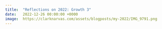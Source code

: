 ```yaml
---
title:  "Reflections on 2022: Growth 3"
date:   2022-12-26 00:00:00 +0000
image:  https://clarknarvas.com/assets/blogposts/my-2022/IMG_9791.png
---
```

